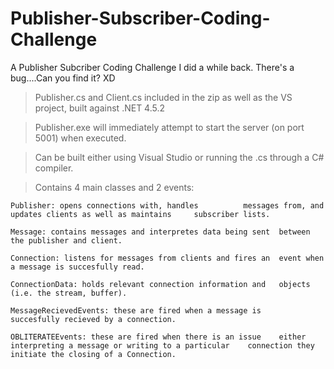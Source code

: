 # Publisher-Subscriber-Coding-Challenge
A Publisher Subcriber Coding Challenge I did a while back. There's a bug....Can you find it? XD

>Publisher.cs and Client.cs included in the zip as well as the VS 	project, built against .NET 4.5.2

>Publisher.exe will immediately attempt to start the server 
	(on port 5001) when executed. 

>Can be built either using Visual Studio or running the .cs 	through a C# compiler.

>Contains 4 main classes and 2 events:

	Publisher: opens connections with, handles 			messages from, and updates clients as well as maintains 	subscriber lists.

	Message: contains messages and interpretes data being sent 	between the publisher and client.

	Connection: listens for messages from clients and fires an 	event when a message is succesfully read.

	ConnectionData: holds relevant connection information and 	objects (i.e. the stream, buffer).

	MessageRecievedEvents: these are fired when a message is 	succesfully recieved by a connection.

	OBLITERATEEvents: these are fired when there is an issue 	either interpreting a message or writing to a particular 	connection they initiate the closing of a Connection.
